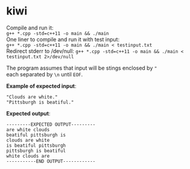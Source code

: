# kiwi

Compile and run it:   
`g++ *.cpp -std=c++11 -o main && ./main`   
One liner to compile and run it with test input:     
`g++ *.cpp -std=c++11 -o main && ./main < testinput.txt`   
Redirect stderr to /dev/null:
`g++ *.cpp -std=c++11 -o main && ./main < testinput.txt 2>/dev/null`   

The program assumes that input will be stings enclosed by `"`   
each separated by `\n` until `EOF`.   

**Example of expected input**:   
```
"Clouds are white."
"Pittsburgh is beatiful."
```
**Expected output**:
```
---------EXPECTED OUTPUT---------
are white clouds
beatiful pittsburgh is
clouds are white
is beatiful pittsburgh
pittsburgh is beatiful
white clouds are
-----------END OUTPUT------------
```
